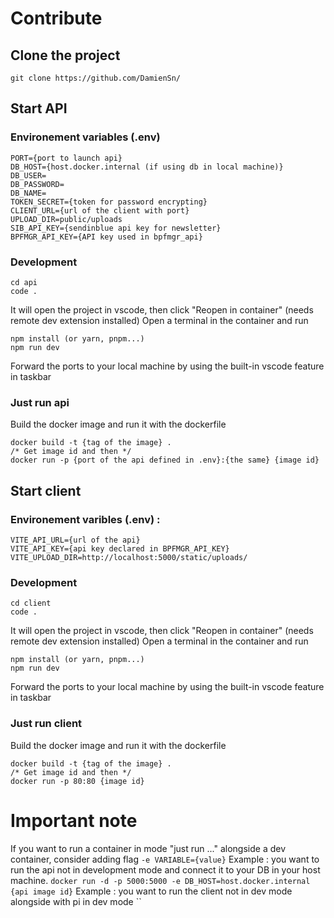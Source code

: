 # Contribute
## Clone the project
```
git clone https://github.com/DamienSn/
```
## Start API
### Environement variables (.env)
```
PORT={port to launch api}
DB_HOST={host.docker.internal (if using db in local machine)} 
DB_USER=
DB_PASSWORD=
DB_NAME=
TOKEN_SECRET={token for password encrypting}
CLIENT_URL={url of the client with port}
UPLOAD_DIR=public/uploads
SIB_API_KEY={sendinblue api key for newsletter}
BPFMGR_API_KEY={API key used in bpfmgr_api}
```
### Development
```
cd api
code .
```
It will open the project in vscode, then click "Reopen in container" (needs remote dev extension installed)
Open a terminal in the container and run
```
npm install (or yarn, pnpm...)
npm run dev
```
Forward the ports to your local machine by using the built-in vscode feature in taskbar
### Just run api
Build the docker image and run it with the dockerfile
```
docker build -t {tag of the image} .
/* Get image id and then */
docker run -p {port of the api defined in .env}:{the same} {image id}
```
## Start client
### Environement varibles (.env) :
```
VITE_API_URL={url of the api}
VITE_API_KEY={api key declared in BPFMGR_API_KEY}
VITE_UPLOAD_DIR=http://localhost:5000/static/uploads/
```
### Development
```
cd client
code .
```
It will open the project in vscode, then click "Reopen in container" (needs remote dev extension installed)
Open a terminal in the container and run
```
npm install (or yarn, pnpm...)
npm run dev
```
Forward the ports to your local machine by using the built-in vscode feature in taskbar
### Just run client
Build the docker image and run it with the dockerfile
```
docker build -t {tag of the image} .
/* Get image id and then */
docker run -p 80:80 {image id}
```
# Important note
If you want to run a container in mode "just run ..." alongside a dev container, consider adding flag `-e VARIABLE={value}`
Example : you want to run the api not in development mode and connect it to your DB in your host machine.
`docker run -d -p 5000:5000 -e DB_HOST=host.docker.internal {api image id}`
Example : you want to run the client not in dev mode alongside with pi in dev mode
``
